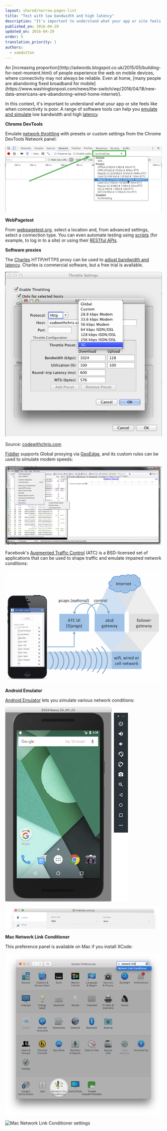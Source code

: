 ```yaml
---
layout: shared/narrow-pages-list
title: "Test with low bandwidth and high latency"
description: "It's important to understand what your app or site feels like when connectivity is poor. A range of tools can help you."
published_on: 2016-04-29
updated_on: 2016-04-29
order: 5
translation_priority: 1
authors:
  - samdutton
---
```


<p class="intro">An [increasing proportion](http://adwords.blogspot.co.uk/2015/05/building-for-next-moment.html) of people experience the web on mobile devices, where connectivity may not always be reliable. Even at home, [many people are abandoning fixed broadband for mobile](https://www.washingtonpost.com/news/the-switch/wp/2016/04/18/new-data-americans-are-abandoning-wired-home-internet/).</p>

In this context, it's important to understand what your app or site feels like when connectivity is poor. A range of software tools can help you [emulate and simulate](https://stackoverflow.com/questions/1584617/simulator-or-emulator-what-is-the-difference) low bandwidth and high [latency](https://www.igvita.com/2012/07/19/latency-the-new-web-performance-bottleneck/).

**Chrome DevTools**

Emulate [network throttling](https://developers.google.com/web/tools/chrome-devtools/profile/network-performance/network-conditions?hl=en) with presets or custom settings from the Chrome DevTools Network panel:

![Chrome DevTools throttling](images/chrome-devtools-throttling.png)

**WebPagetest**

From [webpagetest.org](https://webpagetest.org), select a location and, from advanced settings, select a connection type. You can even automate testing using [scripts](https://sites.google.com/a/webpagetest.org/docs/using-webpagetest/scripting) (for example, to log in to a site) or using their [RESTful APIs](https://sites.google.com/a/webpagetest.org/docs/advanced-features/webpagetest-restful-apis).

**Software proxies**

The [Charles](https://www.charlesproxy.com/) HTTP/HTTPS proxy can be used to [adjust bandwidth and latency](http://www.charlesproxy.com/documentation/proxying/throttling/). Charles is commercial software, but a free trial is available.

![Charles proxy bandwidth and latency settings](images/charles.png)

Source: [codewithchris.com](http://codewithchris.com/tutorial-using-charles-proxy-with-your-ios-development-and-http-debugging/)

[Fiddler](http://www.telerik.com/fiddler) supports Global proxying via [GeoEdge](http://www.geoedge.com/faq), and its custom rules can be used to simulate modem speeds:

![Fiddler proxy](images/fiddler.png)

Facebook's [Augmented Traffic Control](http://facebook.github.io/augmented-traffic-control/) (ATC) is a BSD-licensed set of applications that can be used to shape traffic and emulate impaired network conditions:

![Facebook's Augmented Traffic Control](images/augmented-traffic-control.png)

**Android Emulator**

[Android Emulator](http://developer.android.com/tools/devices/emulator.html#netspeed) lets you simulate various network conditions:

![Android Emulator](images/android-emulator.png)

![Android Emulator settings](images/android-emulator-settings.png)

**Mac Network Link Conditioner**

This preference panel is available on Mac if you install XCode:

![Mac Network Link Conditioner control panel](images/network-link-conditioner-control-panel.png)

![Mac Network Link Conditioner settings](images/network-link-conditioner-control-settings.png)

